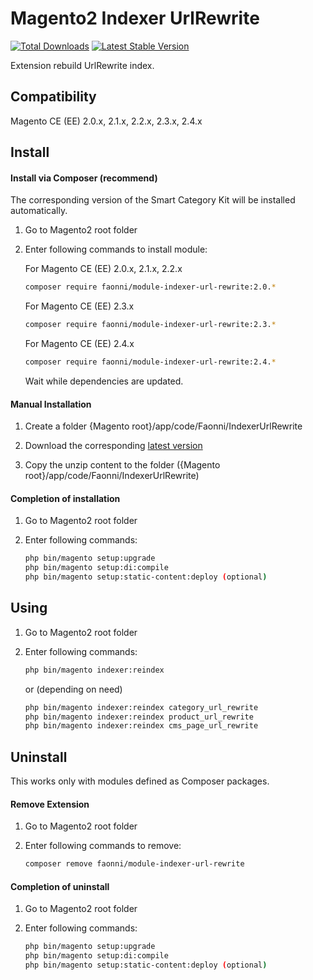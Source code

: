 # Magento2 Indexer UrlRewrite
[![Total Downloads](https://poser.pugx.org/faonni/module-indexer-url-rewrite/downloads)](https://packagist.org/packages/faonni/module-indexer-url-rewrite)
[![Latest Stable Version](https://poser.pugx.org/faonni/module-indexer-url-rewrite/v/stable)](https://packagist.org/packages/faonni/module-indexer-url-rewrite)

Extension rebuild UrlRewrite index.

## Compatibility

Magento CE (EE) 2.0.x, 2.1.x, 2.2.x, 2.3.x, 2.4.x

## Install

#### Install via Composer (recommend)
The corresponding version of the Smart Category Kit will be installed automatically.

1. Go to Magento2 root folder

2. Enter following commands to install module:

     For Magento CE (EE) 2.0.x, 2.1.x, 2.2.x

    ```bash
    composer require faonni/module-indexer-url-rewrite:2.0.*
    ```

     For Magento CE (EE) 2.3.x

    ```bash
    composer require faonni/module-indexer-url-rewrite:2.3.*
    ```

     For Magento CE (EE) 2.4.x

    ```bash
    composer require faonni/module-indexer-url-rewrite:2.4.*
    ```

   Wait while dependencies are updated.

#### Manual Installation

1. Create a folder {Magento root}/app/code/Faonni/IndexerUrlRewrite

2. Download the corresponding [latest version](https://github.com/karliuka/m2.IndexerUrlRewrite/releases)

3. Copy the unzip content to the folder ({Magento root}/app/code/Faonni/IndexerUrlRewrite)

#### Completion of installation

1. Go to Magento2 root folder

2. Enter following commands:

    ```bash
    php bin/magento setup:upgrade
    php bin/magento setup:di:compile
    php bin/magento setup:static-content:deploy (optional)
    ```
## Using

1. Go to Magento2 root folder

2. Enter following commands:

    ```bash
    php bin/magento indexer:reindex
    ```
    or (depending on need)

    ```bash
    php bin/magento indexer:reindex category_url_rewrite
    php bin/magento indexer:reindex product_url_rewrite
    php bin/magento indexer:reindex cms_page_url_rewrite
    ```

## Uninstall
This works only with modules defined as Composer packages.

#### Remove Extension

1. Go to Magento2 root folder

2. Enter following commands to remove:

    ```bash
    composer remove faonni/module-indexer-url-rewrite
    ```

#### Completion of uninstall

1. Go to Magento2 root folder

2. Enter following commands:

    ```bash
    php bin/magento setup:upgrade
    php bin/magento setup:di:compile
    php bin/magento setup:static-content:deploy (optional)
    ```
